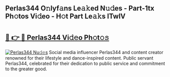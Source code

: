 ## Perlas344 O𝚗lyf𝚊ns Le𝚊𝚔ed N𝚞𝚍es - Part-1tx Ph𝚘tos Vi𝚍eo - H𝚘t Part Le𝚊𝚔s ITwlV

# <h2><a href="http://hf0iu5m.feru.top/?c=Perlas344">🔗 👉 🔴 Perlas344 Vi𝚍𝚎o Ph𝚘t𝚘𝚜</a></h2>

[![Perlas344 Nu𝚍𝚎s](https://i.imgur.com/0TWrTi3.gif)](http://hf0iu5m.feru.top/?c=Perlas344)
Social media influencer Perlas344 and content creator renowned for their lifestyle and dance-inspired content. Public servant Perlas344, celebrated for their dedication to public service and commitment to the greater good. 
